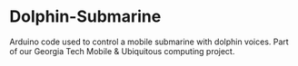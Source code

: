 Dolphin-Submarine
=================

Arduino code used to control a mobile submarine with dolphin voices. Part of our Georgia Tech Mobile &amp; Ubiquitous computing project.
